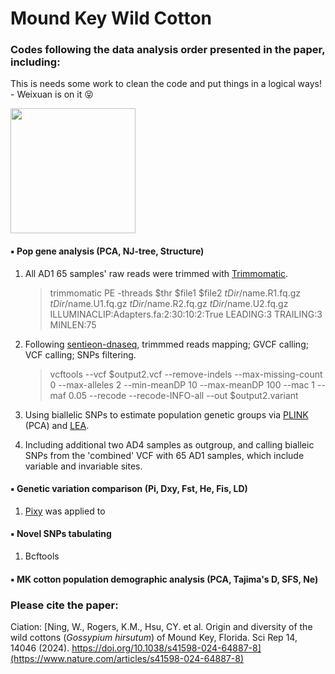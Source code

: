 # Mound Key Wild Cotton

### Codes following the data analysis order presented in the paper, including:

This is needs some work to clean the code and put things in a logical ways! - Weixuan is on it   😝

<img src="https://github.com/Wendellab/MoundKeyCottons/blob/main/Supplymentary/IMG_3837.JPG" width="200" />

####  ▪️ Pop gene analysis (PCA, NJ-tree, Structure)
1. All AD1 65 samples' raw reads were trimmed with [Trimmomatic](https://github.com/usadellab/Trimmomatic.git).
   > trimmomatic PE -threads $thr $file1 $file2 $tDir/$name.R1.fq.gz $tDir/$name.U1.fq.gz $tDir/$name.R2.fq.gz $tDir/$name.U2.fq.gz ILLUMINACLIP:Adapters.fa:2:30:10:2:True LEADING:3 TRAILING:3 MINLEN:75

3. Following [sentieon-dnaseq](https://github.com/Sentieon/sentieon-dnaseq.git), trimmmed reads mapping; GVCF calling; VCF calling; SNPs filtering.
   > vcftools --vcf $output2.vcf --remove-indels --max-missing-count 0 --max-alleles 2 --min-meanDP 10 --max-meanDP 100 --mac 1 --maf 0.05 --recode --recode-INFO-all --out $output2.variant

4. Using biallelic SNPs to estimate population genetic groups via [PLINK](https://www.cog-genomics.org/plink/) (PCA) and [LEA](https://bioconductor.org/packages/release/bioc/html/LEA.html).
5. Including additional two AD4 samples as outgroup, and calling bialleic SNPs from the 'combined' VCF with 65 AD1 samples, which include variable and invariable sites.

####  ▪️ Genetic variation comparison (Pi, Dxy, Fst, He, Fis, LD)
1. [Pixy](https://github.com/ksamuk/pixy.git) was applied to 


####  ▪️ Novel SNPs tabulating
1. Bcftools

####  ▪️ MK cotton population demographic analysis (PCA, Tajima's D, SFS, Ne)


### Please cite the paper: 

Ciation: [Ning, W., Rogers, K.M., Hsu, CY. et al. Origin and diversity of the wild cottons (*Gossypium hirsutum*) of Mound Key, Florida. Sci Rep 14, 14046 (2024). https://doi.org/10.1038/s41598-024-64887-8](https://www.nature.com/articles/s41598-024-64887-8)

